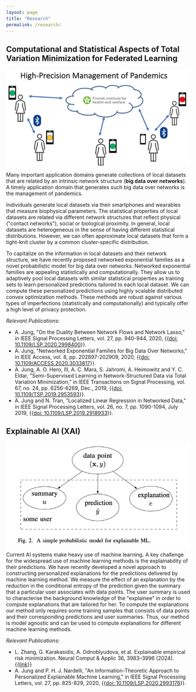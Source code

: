 ```yaml
---
layout: page
title: "Research"
permalink: /research/
---
```


## Computational and Statistical Aspects of Total Variation Minimization for Federated Learning


![Federated Learning during pandemics](images/Pandemics.jpg)

Many important application domains generate collections of local datasets that are 
related by an intrinsic network structure (**big data over networks**). A timely application 
domain that generates such big data over networks is the management of pandemics. 

Individuals generate local datasets via their smartphones and wearables that measure biophysical 
parameters. The statistical properties of local datasets are related via different network structures that reflect physical ("contact networks"), 
social or biological proximity. In general, local datasets are heterogeneous in the sense of having different statistical distributions. 
However, we can often approximate local datasets that form a tight-knit cluster by a common cluster-specific distribution. 
 

To capitalize on the information in local datasets and their network structure, we have recently proposed networked exponential 
families as a novel probabilistic model for big data over networks. Networked exponential families are appealing statistically and 
computationally. They allow us to adaptively pool local datasets with similar statistical properties as training sets to learn personalized 
predictions tailored to each local dataset. We can compute these personalized predictions using highly scalable distributed 
convex optimization methods. These methods are robust against various types of imperfections (statistically and computationally) 
and typically offer a high level of privacy protection. 

*Relevant Publications:*

- A. Jung, "On the Duality Between Network Flows and Network Lasso," in IEEE Signal Processing Letters, vol. 27, pp. 940-944, 2020, {{<a href="https://ieeexplore.ieee.org/document/9103236"  target="_blank">doi: 10.1109/LSP.2020.2998400</a>}}. 
- A. Jung, "Networked Exponential Families for Big Data Over Networks," in IEEE Access, vol. 8, pp. 202897-202909, 2020, {{<a href="https://ieeexplore.ieee.org/document/9239959"  target="_blank">doi: 10.1109/ACCESS.2020.3033817</a>}}.
- A. Jung, A. O. Hero, III, A. C. Mara, S. Jahromi, A. Heimowitz and Y. C. Eldar, "Semi-Supervised Learning in Network-Structured Data via Total Variation Minimization," in IEEE Transactions on Signal Processing, vol. 67, no. 24, pp. 6256-6269, Dec., 2019, {{<a href="https://ieeexplore.ieee.org/document/8902040"  target="_blank">doi: 10.1109/TSP.2019.2953593</a>}}.
- A. Jung and N. Tran, "Localized Linear Regression in Networked Data," in IEEE Signal Processing Letters, vol. 26, no. 7, pp. 1090-1094, July 2019, {{<a href="https://ieeexplore.ieee.org/document/8721536"  target="_blank">doi: 10.1109/LSP.2019.2918933</a>}}.


## Explainable AI (XAI) 

![Federated Learning during pandemics](images/ProbModelXML.png)
Current AI systems make heavy use of machine learning. 
A key challenge for the widespread use of machine learning methods is the explainability of their predictions. We have recently 
developed a novel approach to constructing personalized explanations for the predictions delivered by machine learning method. 
We measure the effect of an explanation by the reduction in the conditional entropy of the prediction given the summary that a 
particular user associates with data points. The user summary is used to characterise the background knowledge of the "explainee" 
in order to compute explanations that are tailored for her. To compute the explanations our method only requires some training samples that consists of data points and their corresponding 
predictions and user summaries. Thus, our method is model agnostic and can be used to compute explanations for different machine learning methods. 

*Relevant Publications:*

- L. Zhang, G. Karakasidis, A. Odnoblyudova, et al. Explainable empirical risk minimization. Neural Comput & Applic 36, 3983–3996 (2024). {{<a href="https://doi.org/10.1007/s00521-023-09269-3"  target="_blank">link</a>}}  
- A. Jung and P. H. J. Nardelli, "An Information-Theoretic Approach to Personalized Explainable Machine Learning," in IEEE Signal Processing Letters, vol. 27, pp. 825-829, 2020, {{<a href="https://ieeexplore.ieee.org/document/9089200"  target="_blank">doi: 10.1109/LSP.2020.2993176</a>}}.

